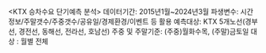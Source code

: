 <KTX 승차수요 단기예측 분석>
데이터기간: 2015년1월~2024년3월
파생변수: 시간정보/주말갯수/주중갯수/공유일/경제환경/이벤트 등 활용
예측대상: KTX 5개노선(경부선, 경전선, 동해선, 전라선, 호남선)
주중 및 주말기준: (주중)월화수목, (주말)금토일
대상 : 월별 전체


